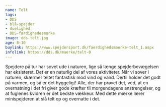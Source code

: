```yaml
---
name: Telt
tags:
- DDS
- blå-spejder
- duelighed
- DDS-færdighedesmærke
image: dds-telt.jpg
age: 8-10
buylink: https://www.spejdersport.dk/faerdighedsmaerke-telt_1.aspx
infolink: https://dds.dk/maerke/telt-0
---
```

Spejdere på tur har sovet ude i naturen, lige så længe spejderbevægelsen har eksisteret. Det er en naturlig del af vores aktiviteter. Når vi sover i naturen, skærmer teltet fantastisk mod vind og vand. Dertil holder det godt på varmen, og så er det hyggeligt! Alle, der har prøvet det, ved, at en overnatning i det fri giver gode kræfter til morgendagens anstrengelser, og at fuglenes kvidren er det bedste vækkeur. Med dette mærke lærer minispejderen at slå telt op og overnatte i det.
